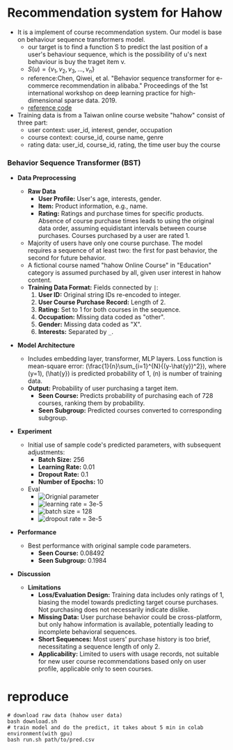 # Recommendation system for Hahow

+ It is a implement of course recommendation system. Our model is base on behaviour sequence transformers model.
    + our target is to find a function S to predict the last position of a user's behaviour sequence, which is the possibility of u's next behaviour is buy the traget item v.
    + $S(u)=\{v_1,v_2,v_3,...,v_n\}$
    + reference:Chen, Qiwei, et al. "Behavior sequence transformer for e-commerce recommendation in alibaba." Proceedings of the 1st international workshop on deep learning practice for high-dimensional sparse data. 2019.
    + [reference code](https://colab.research.google.com/github/keras-team/keras-io/blob/master/examples/structured_data/ipynb/movielens_recommendations_transformers.ipynb)
+ Training data is from a Taiwan online course website "hahow" consist of three part:
    + user context: user_id, interest, gender, occupation
    + course context: course_id, course name, genre
    + rating data: user_id, course_id, rating, the time user buy the course

### Behavior Sequence Transformer (BST)
+ **Data Preprocessing**
    + **Raw Data**
        + **User Profile:** User's age, interests, gender.
        + **Item:** Product information, e.g., name.
        + **Rating:** Ratings and purchase times for specific products. Absence of course purchase times leads to using the original data order, assuming equidistant intervals between course purchases. Courses purchased by a user are rated 1.
    + Majority of users have only one course purchase. The model requires a sequence of at least two: the first for past behavior, the second for future behavior.
    + A fictional course named "hahow Online Course" in "Education" category is assumed purchased by all, given user interest in hahow content.
    + **Training Data Format:** Fields connected by `|`:
        1. **User ID:** Original string IDs re-encoded to integer.
        2. **User Course Purchase Record:** Length of 2.
        3. **Rating:** Set to 1 for both courses in the sequence.
        4. **Occupation:** Missing data coded as "other".
        5. **Gender:** Missing data coded as "X".
        6. **Interests:** Separated by `_`.

+ **Model Architecture**
    + Includes embedding layer, transformer, MLP layers. Loss function is mean-square error: \(\frac{1}{n}\sum_{i=1}^{N}{(y-\hat{y})^2}\), where \(y=1\), \(\hat{y}\) is predicted probability of 1, \(n\) is number of training data.
    + **Output:** Probability of user purchasing a target item.
        + **Seen Course:** Predicts probability of purchasing each of 728 courses, ranking them by probability.
        + **Seen Subgroup:** Predicted courses converted to corresponding subgroup.

+ **Experiment**
    + Initial use of sample code's predicted parameters, with subsequent adjustments:
        + **Batch Size:** 256
        + **Learning Rate:** 0.01
        + **Dropout Rate:** 0.1
        + **Number of Epochs:** 10
    + Eval
      + ![Orignial parameter](https://i.imgur.com/DzOD6X2.png)
      + ![learning rate = 3e-5](https://i.imgur.com/mV7Ij6N.png)
      + ![batch size = 128](https://i.imgur.com/l1rhc1j.png)
      + ![dropout rate = 3e-5](https://i.imgur.com/xcjHsYn.png)


+ **Performance**
    + Best performance with original sample code parameters.
        + **Seen Course:** 0.08492
        + **Seen Subgroup:** 0.1984

+ **Discussion**
    + **Limitations**
        + **Loss/Evaluation Design:** Training data includes only ratings of 1, biasing the model towards predicting target course purchases. Not purchasing does not necessarily indicate dislike.
        + **Missing Data:** User purchase behavior could be cross-platform, but only hahow information is available, potentially leading to incomplete behavioral sequences.
        + **Short Sequences:** Most users' purchase history is too brief, necessitating a sequence length of only 2.
        + **Applicability:** Limited to users with usage records, not suitable for new user course recommendations based only on user profile, applicable only to seen courses.

# reproduce
```shell
# download raw data (hahow user data)
bash download.sh
# train model and do the predict, it takes about 5 min in colab environment(with gpu)
bash run.sh path/to/pred.csv
```

